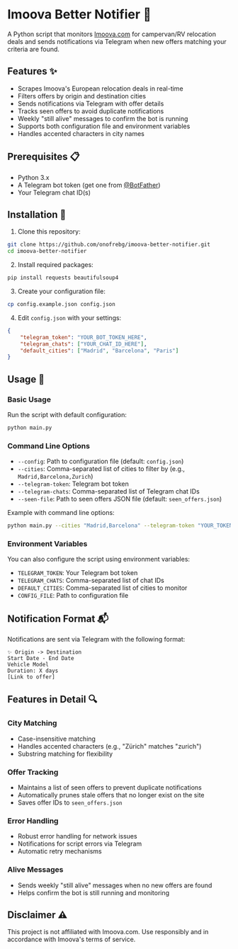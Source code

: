 # Imoova Better Notifier 🚐

A Python script that monitors [Imoova.com](https://www.imoova.com) for campervan/RV relocation deals and sends notifications via Telegram when new offers matching your criteria are found.

## Features ✨

- Scrapes Imoova's European relocation deals in real-time
- Filters offers by origin and destination cities
- Sends notifications via Telegram with offer details
- Tracks seen offers to avoid duplicate notifications
- Weekly "still alive" messages to confirm the bot is running
- Supports both configuration file and environment variables
- Handles accented characters in city names

## Prerequisites 📋

- Python 3.x
- A Telegram bot token (get one from [@BotFather](https://t.me/botfather))
- Your Telegram chat ID(s)

## Installation 🔧

1. Clone this repository:
```bash
git clone https://github.com/onofrebg/imoova-better-notifier.git
cd imoova-better-notifier
```

2. Install required packages:
```bash
pip install requests beautifulsoup4
```

3. Create your configuration file:
```bash
cp config.example.json config.json
```

4. Edit `config.json` with your settings:
```json
{
    "telegram_token": "YOUR_BOT_TOKEN_HERE",
    "telegram_chats": ["YOUR_CHAT_ID_HERE"],
    "default_cities": ["Madrid", "Barcelona", "Paris"]
}
```

## Usage 🚀

### Basic Usage

Run the script with default configuration:
```bash
python main.py
```

### Command Line Options

- `--config`: Path to configuration file (default: `config.json`)
- `--cities`: Comma-separated list of cities to filter by (e.g., `Madrid,Barcelona,Zurich`)
- `--telegram-token`: Telegram bot token
- `--telegram-chats`: Comma-separated list of Telegram chat IDs
- `--seen-file`: Path to seen offers JSON file (default: `seen_offers.json`)

Example with command line options:
```bash
python main.py --cities "Madrid,Barcelona" --telegram-token "YOUR_TOKEN" --telegram-chats "CHAT_ID1,CHAT_ID2"
```

### Environment Variables

You can also configure the script using environment variables:
- `TELEGRAM_TOKEN`: Your Telegram bot token
- `TELEGRAM_CHATS`: Comma-separated list of chat IDs
- `DEFAULT_CITIES`: Comma-separated list of cities to monitor
- `CONFIG_FILE`: Path to configuration file

## Notification Format 📬

Notifications are sent via Telegram with the following format:
```
✨ Origin -> Destination
Start Date - End Date
Vehicle Model
Duration: X days
[Link to offer]
```

## Features in Detail 🔍

### City Matching
- Case-insensitive matching
- Handles accented characters (e.g., "Zürich" matches "zurich")
- Substring matching for flexibility

### Offer Tracking
- Maintains a list of seen offers to prevent duplicate notifications
- Automatically prunes stale offers that no longer exist on the site
- Saves offer IDs to `seen_offers.json`

### Error Handling
- Robust error handling for network issues
- Notifications for script errors via Telegram
- Automatic retry mechanisms

### Alive Messages
- Sends weekly "still alive" messages when no new offers are found
- Helps confirm the bot is still running and monitoring

## Disclaimer ⚠️

This project is not affiliated with Imoova.com. Use responsibly and in accordance with Imoova's terms of service.
